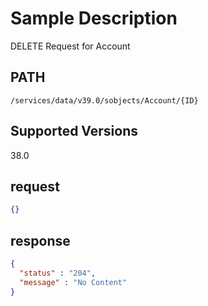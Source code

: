 # Sample Description
DELETE Request for Account

## PATH
```
/services/data/v39.0/sobjects/Account/{ID}
```
## Supported Versions
38.0

## request
```json
{}
```
## response
```json
{
  "status" : "204",
  "message" : "No Content"
}
```
